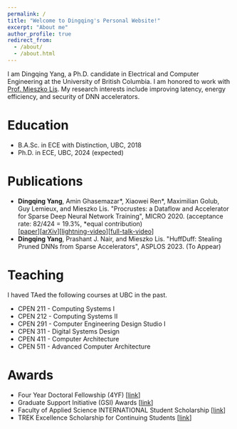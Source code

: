 ```yaml
---
permalink: /
title: "Welcome to Dingqing's Personal Website!"
excerpt: "About me"
author_profile: true
redirect_from: 
  - /about/
  - /about.html
---
```


I am Dingqing Yang, a Ph.D. candidate in Electrical and Computer Engineering at the University of British Columbia. I am honored to work with [Prof. Mieszko Lis](http://mieszko.ece.ubc.ca/). My research interests include improving latency, energy efficiency, and security of DNN accelerators.

Education
======
* B.A.Sc. in ECE with Distinction, UBC, 2018
* Ph.D. in ECE, UBC, 2024 (expected)

Publications
======
  * **Dingqing Yang**, Amin Ghasemazar\*, Xiaowei Ren\*, Maximilian Golub, Guy Lemieux, and Mieszko Lis. "Procrustes: a Dataflow and Accelerator for Sparse Deep Neural Network Training", MICRO 2020. (acceptance rate: 82/424 = 19.3%, \*equal contribution)<br /> [[paper](https://ieeexplore.ieee.org/document/9251866)][[arXiv](https://arxiv.org/abs/2009.10976)][[lightning-video](https://youtu.be/JE54xyg5UOs)][[full-talk-video](https://youtu.be/9ev6W70elBI)]
  * **Dingqing Yang**, Prashant J. Nair, and Mieszko Lis. "HuffDuff: Stealing Pruned DNNs from Sparse Accelerators", ASPLOS 2023. (To Appear)
  
Teaching
======
I haved TAed the following courses at UBC in the past.
- CPEN 211 - Computing Systems I
- CPEN 212 - Computing Systems II
- CPEN 291 - Computer Engineering Design Studio I
- CPEN 311 - Digital Systems Design
- CPEN 411 - Computer Architecture
- CPEN 511 - Advanced Computer Architecture

Awards
======
- Four Year Doctoral Fellowship (4YF) [[link](https://www.grad.ubc.ca/awards/four-year-doctoral-fellowship-4yf)]
- Graduate Support Initiative (GSI) Awards [[link](https://www.grad.ubc.ca/awards/graduate-support-initiative-gsi-awards)]
- Faculty of Applied Science INTERNATIONAL Student Scholarship [[link](https://students.ubc.ca/enrolment/finances/award-search/vancouver/faculty-applied-science/general/5379?destination=enrolment/finances/award-search/result%3Fcampus%3DVancouver%26faculty%3DAPSC%26dept%3DAll%26level%3DUNGR%26type%3DAll%26name%3DFaculty%2520of%2520Applied%2520Science%2520International%2520Student%2520Scholarship%26id%3D)]
- TREK Excellence Scholarship for Continuing Students [[link](https://students.ubc.ca/enrolment/finances/award-search/vancouver/non-academic-units/awards-financial-services/1415)]